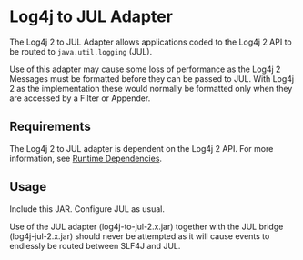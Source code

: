 <!-- vim: set syn=markdown : -->
<!--
    Licensed to the Apache Software Foundation (ASF) under one or more
    contributor license agreements.  See the NOTICE file distributed with
    this work for additional information regarding copyright ownership.
    The ASF licenses this file to You under the Apache License, Version 2.0
    (the "License"); you may not use this file except in compliance with
    the License.  You may obtain a copy of the License at

         http://www.apache.org/licenses/LICENSE-2.0

    Unless required by applicable law or agreed to in writing, software
    distributed under the License is distributed on an "AS IS" BASIS,
    WITHOUT WARRANTIES OR CONDITIONS OF ANY KIND, either express or implied.
    See the License for the specific language governing permissions and
    limitations under the License.
-->

# Log4j to JUL Adapter

The Log4j 2 to JUL Adapter allows applications coded to the Log4j 2 API to be routed to `java.util.logging` (JUL).

Use of this adapter may cause some loss of performance as the Log4j 2 Messages must be formatted
before they can be passed to JUL. With Log4j 2 as the implementation these would normally be
formatted only when they are accessed by a Filter or Appender.

## Requirements

The Log4j 2 to JUL adapter is dependent on the Log4j 2 API.
For more information, see [Runtime Dependencies](runtime-dependencies.html).

## Usage

Include this JAR. Configure JUL as usual.

<div class="alert alert-danger">
Use of the JUL adapter (log4j-to-jul-2.x.jar) together with
the JUL bridge (log4j-jul-2.x.jar) should
never be attempted as it will cause events to endlessly be routed between
SLF4J and JUL.
</div>